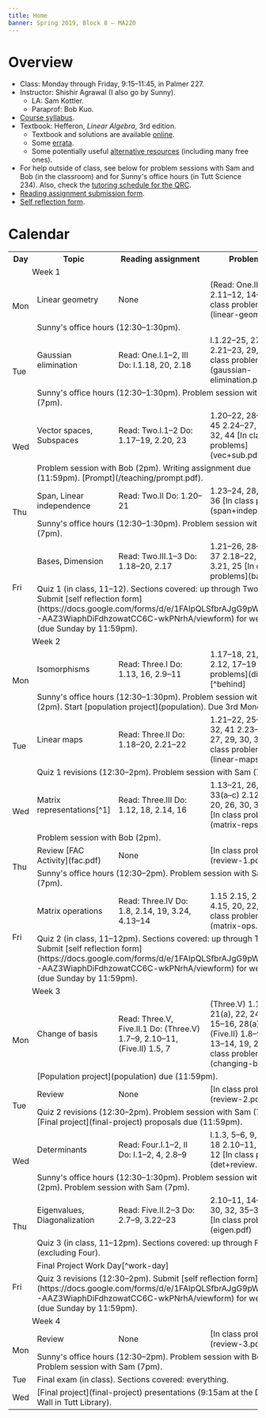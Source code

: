 ```yaml
---
title: Home
banner: Spring 2019, Block 8 — MA220
---
```


# Overview

* Class: Monday through Friday, 9:15–11:45, in Palmer 227.
* Instructor: Shishir Agrawal (I also go by Sunny).
    * LA: Sam Kottler.
    * Paraprof: Bob Kuo.
* [Course syllabus](syllabus).
* Textbook: Hefferon, *Linear Algebra*, 3rd edition.
    * Textbook and solutions are available [online](http://joshua.smcvt.edu/linearalgebra/).
    * Some [errata](errata.pdf).
    * Some potentially useful [alternative resources](resources) (including many free ones).
* For help outside of class, see below for problem sessions with Sam and Bob (in the classroom) and for Sunny's office hours (in Tutt Science 234). Also, check the [tutoring schedule for the QRC](https://www.coloradocollege.edu/offices/colketcenter/qrc/blocktutorschedule/).
* [Reading assignment submission form](https://docs.google.com/forms/d/e/1FAIpQLScdUj_YM9vrcjEkQiYtGEba4TDEA4gng3D2qazQ-vFbEuhI4Q/viewform).
* [Self reflection form](https://docs.google.com/forms/d/e/1FAIpQLSfbrAJgG9pWvKk1A2-AAZ3WiaphDiFdhzowatCC6C-wkPNrhA/viewform).

# Calendar

<table style="width: 100%">
<tr>
<th style="width: 10%;">Day</th>
<th style="width: 20%;">Topic</th>
<th style="width: 35%;">Reading assignment</th>
<th style="width: 35%;">Problem set</th>
</tr>

<tr>
<td class="subheading" colspan="4" style="padding-left: 3em;">Week 1</td>
</tr>

<tr>
<td rowspan="2">Mon</td>
<td>Linear geometry</td>
<td>None</td>
<td>
(Read: One.II)  
1.1–4  
2.11–12, 14–16  
[In class problems](linear-geometry.pdf)
</td>
</tr>

<tr>
<td colspan="3">
Sunny's office hours (12:30–1:30pm).
</td>
</tr>

<tr>
<td rowspan="2">Tue</td>
<td>Gaussian elimination</td>
<td>Read: One.I.1–2, III  
Do: I.1.18, 20, 2.18</td>
<td>I.1.22–25, 27, 37, 40  
2.21–23, 29, 32  
[In class problems](gaussian-elimination.pdf)
</td>
</tr>

<tr>
<td colspan="3">
Sunny's office hours (12:30–1:30pm).  
Problem session with Sam (7pm).
</td>
</tr>

<tr>
<td rowspan="2">Wed</td>
<td>Vector spaces, Subspaces</td>
<td>Read: Two.I.1–2  
Do: 1.17–19, 2.20, 23
</td>
<td>1.20–22, 28–30, 32, 45  
2.24–27, 29–30, 32, 44  
[In class problems](vec+sub.pdf)
</td>
</tr>

<tr>
<td colspan="3">
Problem session with Bob (2pm).  
Writing assignment due (11:59pm). [Prompt](/teaching/prompt.pdf).</td>
</tr>

<tr>
<td rowspan="2">Thu</td>
<td>Span, Linear independence</td>
<td>Read: Two.II  
Do: 1.20–21
</td>
<td>1.23–24, 28, 32, 35–36   
[In class problems](span+indep.pdf)
</td>
</tr>

<tr>
<td colspan="3">
Sunny's office hours (12:30–1:30pm).  
Problem session with Sam (7pm).
</tr>

<tr>
<td rowspan="2">Fri</td>
<td>Bases, Dimension</td>
<td>Read: Two.III.1–3  
Do: 1.18–20, 2.17
</td>
<td>1.21–26, 28–29, 33, 37  
2.18–22, 25, 36  
3.21, 25  
[In class problems](bases.pdf)
</td>
</tr>

<tr>
<td colspan="3">
Quiz 1 (in class, 11–12). Sections covered: up through Two.I.1.  
Submit [self reflection form](https://docs.google.com/forms/d/e/1FAIpQLSfbrAJgG9pWvKk1A2-AAZ3WiaphDiFdhzowatCC6C-wkPNrhA/viewform) for week 1 (due Sunday by 11:59pm).
</td>
</tr>

<tr>
<td class="subheading" colspan="4" style="padding-left: 3em;">Week 2</td>
</tr>

<tr>
<td rowspan="2">Mon</td>
<td>Isomorphisms</td>
<td>Read: Three.I  
Do: 1.13, 16, 2.9–11
</td>
<td>
1.17–18, 21, 31, 37  
2.12, 17–19  
[In class problems](dim.pdf)[^behind]
</td>
</tr>

[^behind]: These in class problems are all about dimension (rather than isomorphisms), so, topically speaking, belong with the in class problems from Week 1, Friday. Our in class discussions are a bit behind the reading schedule, but hopefully we'll catch up soon. We'll have some spare time on Thursday to play catch-up too.

<tr>
<td colspan="3">
Sunny's office hours (12:30–1:30pm).  
Problem session with Bob (2pm).  
Start [population project](population). Due 3rd Monday.
</td>
</tr>

<tr>
<td rowspan="2">Tue</td>
<td>Linear maps</td>
<td>Read: Three.II  
Do: 1.18–20, 2.21–22
</td>
<td>1.21–22, 25–26, 28, 32, 41   
2.23–24, 26–27, 29, 30, 33, 37  
[In class problems](linear-maps.pdf)
</td>
</tr>

<tr>
<td colspan="3">
Quiz 1 revisions (12:30–2pm).   
Problem session with Sam (7pm).
</td>
</tr>

<tr>
<td rowspan="2">Wed</td>
<td>Matrix representations[^1]</td>
<td>Read: Three.III  
Do: 1.12, 18, 2.14, 16
</td>
<td>1.13–21, 26, 29, 33(a–c)  
2.12, 14, 17–20, 26, 30, 32(a–b)  
[In class problems](matrix-reps.pdf)
</td>
</tr>

[^1]: You might find this topic quite challenging, but it's also really important to get down. I've assigned a lot of exercises to help with this. If you can understand what's going on with matrix representations, you'll have a much easier time when we discuss change of basis and diagonalization next week!

<tr>
<td colspan="3">
Problem session with Bob (2pm).  
</td>
</tr>

<tr>
<td rowspan="2">Thu</td>
<td>Review  
[FAC Activity](fac.pdf)
</td>
<td>None</td>
<td>[In class problems](review-1.pdf)</td>
</tr>

<tr>
<td colspan="3">
Sunny's office hours (12:30–2pm).  
Problem session with Sam (7pm).  
</td>
</tr>

<tr>
<td rowspan="2">Fri</td>
<td>Matrix operations</td>
<td>Read: Three.IV  
Do: 1.8, 2.14, 19, 3.24, 4.13–14
</td>
<td>1.15  
2.15, 21, 32  
4.15, 20, 22, 35  
[In class problems](matrix-ops.pdf)
</td>
</tr>

<tr>
<td colspan="3">
Quiz 2 (in class, 11–12pm). Sections covered: up through Three.III.  
Submit [self reflection form](https://docs.google.com/forms/d/e/1FAIpQLSfbrAJgG9pWvKk1A2-AAZ3WiaphDiFdhzowatCC6C-wkPNrhA/viewform) for week 2 (due Sunday by 11:59pm).
</td>
</tr>

<tr>
<td class="subheading" colspan="4" style="padding-left: 3em;">Week 3</td>
</tr>

<tr>
<td rowspan="2">Mon</td>
<td>Change of basis</td>
<td>Read: Three.V, Five.II.1  
Do: (Three.V) 1.7–9, 2.10–11, (Five.II) 1.5, 7
</td>
<td>(Three.V)   
1.10–15, 21(a), 22, 24  
2.13, 15–16, 28(a), 31(d–e)  
(Five.II)  
1.8–9, 11, 13–14, 19, 21–22  
[In class problems](changing-basis.pdf)
</td>
</tr>

<tr>
<td colspan="3">
[Population project](population) due (11:59pm).
</td>
</tr>

<tr>
<td rowspan="2">Tue</td>
<td>Review</td>
<td>None</td>
<td>[In class problems](review-2.pdf)</td>
</tr>

<tr>
<td colspan="3">
Quiz 2 revisions (12:30–2pm).  
Problem session with Sam (7pm).  
[Final project](final-project) proposals due (11:59pm).
</td>
</tr>

<tr>
<td rowspan="2">Wed</td>
<td>Determinants</td>
<td>Read: Four.I.1–2, II  
Do: I.1–2, 4, 2.8–9
</td>
<td>I.1.3, 5–6, 9, 15, 17–18  
2.10–11, 20  
II.1.9–12  
[In class problems](det+review.pdf)
</td>
</tr>

<tr>
<td colspan="3">
Sunny's office hours (12:30–1:30pm).  
Problem session with Bob (2pm).  
Problem session with Sam (7pm).  
</td>
</tr>

<tr>
<td rowspan="2">Thu</td>
<td>Eigenvalues, Diagonalization</td>
<td>Read: Five.II.2–3  
Do: 2.7–9, 3.22–23
</td>
<td>2.10–11, 14–18  
3.24–30, 32, 35–36, 41–46  
[In class problems](eigen.pdf)
</td>
</tr>

<tr>
<td colspan="3">
Quiz 3 (in class, 11–12pm). Sections covered: up through Five.II.1 (excluding Four).
</td>
</tr>

<tr>
<td rowspan="2">Fri</td>
<td colspan="3">Final Project Work Day[^work-day]</td>
</tr>

[^work-day]: We'll spend class time working on final projects. You can meet with your group in the classroom or wherever you like. And if you'd like my help for anything, let me know!

<tr>
<td colspan="3">Quiz 3 revisions (12:30–2pm).  
Submit [self reflection form](https://docs.google.com/forms/d/e/1FAIpQLSfbrAJgG9pWvKk1A2-AAZ3WiaphDiFdhzowatCC6C-wkPNrhA/viewform) for week 3 (due Sunday by 11:59pm).
</td>
</tr>

<tr>
<td class="subheading" colspan="4" style="padding-left: 3em;">Week 4</td>
</tr>

<tr>
<td rowspan="2">Mon</td>
<td>Review</td>
<td>None</td>
<td>[In class problems](review-3.pdf)</td>
</tr>

<tr>
<td colspan="3">
Sunny's office hours (12:30–2pm).  
Problem session with Bob (2pm).  
Problem session with Sam (7pm).  
</td>
</tr>

<tr>
<td>Tue</td>
<td colspan="3">Final exam (in class). Sections covered: everything.</td>
</tr>

<tr>
<td>Wed</td>
<td colspan="3">[Final project](final-project) presentations (9:15am at the Data Viz Wall in Tutt Library).</td>
</tr>
</table>
